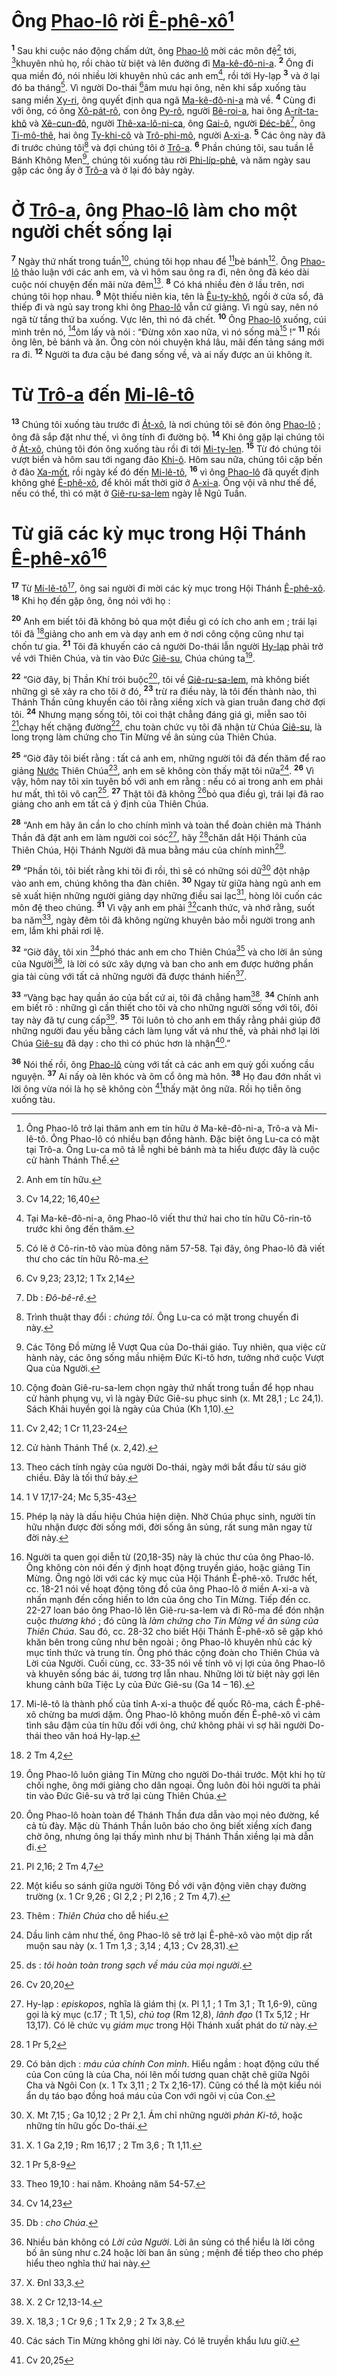 # Ông [Phao-lô]() rời [Ê-phê-xô]()[^1-c2ca3654-dbf4-475b-80e6-82f3d4da8e98]
<sup><b>1</b></sup> Sau khi cuộc náo động chấm dứt, ông [Phao-lô]() mời các môn đệ[^2-c2ca3654-dbf4-475b-80e6-82f3d4da8e98] tới, [^1@-c2ca3654-dbf4-475b-80e6-82f3d4da8e98]khuyên nhủ họ, rồi chào từ biệt và lên đường đi [Ma-kê-đô-ni-a](). <sup><b>2</b></sup> Ông đi qua miền đó, nói nhiều lời khuyên nhủ các anh em[^3-c2ca3654-dbf4-475b-80e6-82f3d4da8e98], rồi tới Hy-lạp <sup><b>3</b></sup> và ở lại đó ba tháng[^4-c2ca3654-dbf4-475b-80e6-82f3d4da8e98]. Vì người Do-thái [^2@-c2ca3654-dbf4-475b-80e6-82f3d4da8e98]âm mưu hại ông, nên khi sắp xuống tàu sang miền [Xy-ri](), ông quyết định qua ngã [Ma-kê-đô-ni-a]() mà về. <sup><b>4</b></sup> Cùng đi với ông, có ông [Xô-pát-rô](), con ông [Py-rô](), người [Bê-roi-a](), hai ông [A-rít-ta-khô]() và [Xê-cun-đô](), người [Thê-xa-lô-ni-ca](), ông [Gai-ô](), người [Đéc-bê]()[^5-c2ca3654-dbf4-475b-80e6-82f3d4da8e98], ông [Ti-mô-thê](), hai ông [Ty-khi-cô]() và [Trô-phi-mô](), người [A-xi-a](). <sup><b>5</b></sup> Các ông này đã đi trước chúng tôi[^6-c2ca3654-dbf4-475b-80e6-82f3d4da8e98] và đợi chúng tôi ở [Trô-a](). <sup><b>6</b></sup> Phần chúng tôi, sau tuần lễ Bánh Không Men[^7-c2ca3654-dbf4-475b-80e6-82f3d4da8e98], chúng tôi xuống tàu rời [Phi-líp-phê](), và năm ngày sau gặp các ông ấy ở [Trô-a]() và ở lại đó bảy ngày.

# Ở [Trô-a](), ông [Phao-lô]() làm cho một người chết sống lại
<sup><b>7</b></sup> Ngày thứ nhất trong tuần[^8-c2ca3654-dbf4-475b-80e6-82f3d4da8e98], chúng tôi họp nhau để [^3@-c2ca3654-dbf4-475b-80e6-82f3d4da8e98]bẻ bánh[^9-c2ca3654-dbf4-475b-80e6-82f3d4da8e98]. Ông [Phao-lô]() thảo luận với các anh em, và vì hôm sau ông ra đi, nên ông đã kéo dài cuộc nói chuyện đến mãi nửa đêm[^10-c2ca3654-dbf4-475b-80e6-82f3d4da8e98]. <sup><b>8</b></sup> Có khá nhiều đèn ở lầu trên, nơi chúng tôi họp nhau. <sup><b>9</b></sup> Một thiếu niên kia, tên là [Êu-ty-khô](), ngồi ở cửa sổ, đã thiếp đi và ngủ say trong khi ông [Phao-lô]() vẫn cứ giảng. Vì ngủ say, nên nó ngã từ tầng thứ ba xuống. Vực lên, thì nó đã chết. <sup><b>10</b></sup> Ông [Phao-lô]() xuống, cúi mình trên nó, [^4@-c2ca3654-dbf4-475b-80e6-82f3d4da8e98]ôm lấy và nói : “Đừng xôn xao nữa, vì nó sống mà[^11-c2ca3654-dbf4-475b-80e6-82f3d4da8e98] !” <sup><b>11</b></sup> Rồi ông lên, bẻ bánh và ăn. Ông còn nói chuyện khá lâu, mãi đến tảng sáng mới ra đi. <sup><b>12</b></sup> Người ta đưa cậu bé đang sống về, và ai nấy được an ủi không ít.

# Từ [Trô-a]() đến [Mi-lê-tô]()
<sup><b>13</b></sup> Chúng tôi xuống tàu trước đi [Át-xô](), là nơi chúng tôi sẽ đón ông [Phao-lô]() ; ông đã sắp đặt như thế, vì ông tính đi đường bộ. <sup><b>14</b></sup> Khi ông gặp lại chúng tôi ở [Át-xô](), chúng tôi đón ông xuống tàu rồi đi tới [Mi-ty-len](). <sup><b>15</b></sup> Từ đó chúng tôi vượt biển và hôm sau tới ngang đảo [Khi-ô](). Hôm sau nữa, chúng tôi cặp bến ở đảo [Xa-mốt](), rồi ngày kế đó đến [Mi-lê-tô](), <sup><b>16</b></sup> vì ông [Phao-lô]() đã quyết định không ghé [Ê-phê-xô](), để khỏi mất thời giờ ở [A-xi-a](). Ông vội vã như thế để, nếu có thể, thì có mặt ở [Giê-ru-sa-lem]() ngày lễ Ngũ Tuần.

# Từ giã các kỳ mục trong Hội Thánh [Ê-phê-xô]()[^12-c2ca3654-dbf4-475b-80e6-82f3d4da8e98]
<sup><b>17</b></sup> Từ [Mi-lê-tô]()[^13-c2ca3654-dbf4-475b-80e6-82f3d4da8e98], ông sai người đi mời các kỳ mục trong Hội Thánh [Ê-phê-xô](). <sup><b>18</b></sup> Khi họ đến gặp ông, ông nói với họ :

<sup><b>20</b></sup> Anh em biết tôi đã không bỏ qua một điều gì có ích cho anh em ; trái lại tôi đã [^6@-c2ca3654-dbf4-475b-80e6-82f3d4da8e98]giảng cho anh em và dạy anh em ở nơi công cộng cũng như tại chốn tư gia. <sup><b>21</b></sup> Tôi đã khuyến cáo cả người Do-thái lẫn người [Hy-lạp]() phải trở về với Thiên Chúa, và tin vào Đức [Giê-su](), Chúa chúng ta[^15-c2ca3654-dbf4-475b-80e6-82f3d4da8e98].

<sup><b>22</b></sup> “Giờ đây, bị Thần Khí trói buộc[^16-c2ca3654-dbf4-475b-80e6-82f3d4da8e98], tôi về [Giê-ru-sa-lem](), mà không biết những gì sẽ xảy ra cho tôi ở đó, <sup><b>23</b></sup> trừ ra điều này, là tôi đến thành nào, thì Thánh Thần cũng khuyến cáo tôi rằng xiềng xích và gian truân đang chờ đợi tôi. <sup><b>24</b></sup> Nhưng mạng sống tôi, tôi coi thật chẳng đáng giá gì, miễn sao tôi [^7@-c2ca3654-dbf4-475b-80e6-82f3d4da8e98]chạy hết chặng đường[^17-c2ca3654-dbf4-475b-80e6-82f3d4da8e98], chu toàn chức vụ tôi đã nhận từ Chúa [Giê-su](), là long trọng làm chứng cho Tin Mừng về ân sủng của Thiên Chúa.

<sup><b>25</b></sup> “Giờ đây tôi biết rằng : tất cả anh em, những người tôi đã đến thăm để rao giảng [Nước]() Thiên Chúa[^18-c2ca3654-dbf4-475b-80e6-82f3d4da8e98], anh em sẽ không còn thấy mặt tôi nữa[^19-c2ca3654-dbf4-475b-80e6-82f3d4da8e98]. <sup><b>26</b></sup> Vì vậy, hôm nay tôi xin tuyên bố với anh em rằng : nếu có ai trong anh em phải hư mất, thì tôi vô can[^20-c2ca3654-dbf4-475b-80e6-82f3d4da8e98]. <sup><b>27</b></sup> Thật tôi đã không [^8@-c2ca3654-dbf4-475b-80e6-82f3d4da8e98]bỏ qua điều gì, trái lại đã rao giảng cho anh em tất cả ý định của Thiên Chúa.

<sup><b>28</b></sup> “Anh em hãy ân cần lo cho chính mình và toàn thể đoàn chiên mà Thánh Thần đã đặt anh em làm người coi sóc[^21-c2ca3654-dbf4-475b-80e6-82f3d4da8e98], hãy [^9@-c2ca3654-dbf4-475b-80e6-82f3d4da8e98]chăn dắt Hội Thánh của Thiên Chúa, Hội Thánh Người đã mua bằng máu của chính mình[^22-c2ca3654-dbf4-475b-80e6-82f3d4da8e98].

<sup><b>29</b></sup> “Phần tôi, tôi biết rằng khi tôi đi rồi, thì sẽ có những sói dữ[^23-c2ca3654-dbf4-475b-80e6-82f3d4da8e98] đột nhập vào anh em, chúng không tha đàn chiên. <sup><b>30</b></sup> Ngay từ giữa hàng ngũ anh em sẽ xuất hiện những người giảng dạy những điều sai lạc[^24-c2ca3654-dbf4-475b-80e6-82f3d4da8e98], hòng lôi cuốn các môn đệ theo chúng. <sup><b>31</b></sup> Vì vậy anh em phải [^10@-c2ca3654-dbf4-475b-80e6-82f3d4da8e98]canh thức, và nhớ rằng, suốt ba năm[^25-c2ca3654-dbf4-475b-80e6-82f3d4da8e98], ngày đêm tôi đã không ngừng khuyên bảo mỗi người trong anh em, lắm khi phải rơi lệ.

<sup><b>32</b></sup> “Giờ đây, tôi xin [^11@-c2ca3654-dbf4-475b-80e6-82f3d4da8e98]phó thác anh em cho Thiên Chúa[^26-c2ca3654-dbf4-475b-80e6-82f3d4da8e98] và cho lời ân sủng của Người[^27-c2ca3654-dbf4-475b-80e6-82f3d4da8e98], là lời có sức xây dựng và ban cho anh em được hưởng phần gia tài cùng với tất cả những người đã được thánh hiến[^28-c2ca3654-dbf4-475b-80e6-82f3d4da8e98].

<sup><b>33</b></sup> “Vàng bạc hay quần áo của bất cứ ai, tôi đã chẳng ham[^29-c2ca3654-dbf4-475b-80e6-82f3d4da8e98]. <sup><b>34</b></sup> Chính anh em biết rõ : những gì cần thiết cho tôi và cho những người sống với tôi, đôi tay này đã tự cung cấp[^30-c2ca3654-dbf4-475b-80e6-82f3d4da8e98]. <sup><b>35</b></sup> Tôi luôn tỏ cho anh em thấy rằng phải giúp đỡ những người đau yếu bằng cách làm lụng vất vả như thế, và phải nhớ lại lời Chúa [Giê-su]() đã dạy : cho thì có phúc hơn là nhận[^31-c2ca3654-dbf4-475b-80e6-82f3d4da8e98].”

<sup><b>36</b></sup> Nói thế rồi, ông [Phao-lô]() cùng với tất cả các anh em quỳ gối xuống cầu nguyện. <sup><b>37</b></sup> Ai nấy oà lên khóc và ôm cổ ông mà hôn. <sup><b>38</b></sup> Họ đau đớn nhất vì lời ông vừa nói là họ sẽ không còn [^12@-c2ca3654-dbf4-475b-80e6-82f3d4da8e98]thấy mặt ông nữa. Rồi họ tiễn ông xuống tàu.

[^1-c2ca3654-dbf4-475b-80e6-82f3d4da8e98]: Ông Phao-lô trở lại thăm anh em tín hữu ở Ma-kê-đô-ni-a, Trô-a và Mi-lê-tô. Ông Phao-lô có nhiều bạn đồng hành. Đặc biệt ông Lu-ca có mặt tại Trô-a. Ông Lu-ca mô tả lễ nghi bẻ bánh mà ta hiểu được đây là cuộc cử hành Thánh Thể.
[^2-c2ca3654-dbf4-475b-80e6-82f3d4da8e98]: Anh em tín hữu.
[^3-c2ca3654-dbf4-475b-80e6-82f3d4da8e98]: Tại Ma-kê-đô-ni-a, ông Phao-lô viết thư thứ hai cho tín hữu Cô-rin-tô trước khi ông đến thăm.
[^4-c2ca3654-dbf4-475b-80e6-82f3d4da8e98]: Có lẽ ở Cô-rin-tô vào mùa đông năm 57-58. Tại đây, ông Phao-lô đã viết thư cho các tín hữu Rô-ma.
[^5-c2ca3654-dbf4-475b-80e6-82f3d4da8e98]: Db : *Đô-bê-rê*.
[^6-c2ca3654-dbf4-475b-80e6-82f3d4da8e98]: Trình thuật thay đổi : *chúng tôi*. Ông Lu-ca có mặt trong chuyến đi này.
[^7-c2ca3654-dbf4-475b-80e6-82f3d4da8e98]: Các Tông Đồ mừng lễ Vượt Qua của Do-thái giáo. Tuy nhiên, qua việc cử hành này, các ông sống mầu nhiệm Đức Ki-tô hơn, tưởng nhớ cuộc Vượt Qua của Người.
[^8-c2ca3654-dbf4-475b-80e6-82f3d4da8e98]: Cộng đoàn Giê-ru-sa-lem chọn ngày thứ nhất trong tuần để họp nhau cử hành phụng vụ, vì là ngày Đức Giê-su phục sinh (x. Mt 28,1 ; Lc 24,1). Sách Khải huyền gọi là ngày của Chúa (Kh 1,10).
[^9-c2ca3654-dbf4-475b-80e6-82f3d4da8e98]: Cử hành Thánh Thể (x. 2,42).
[^10-c2ca3654-dbf4-475b-80e6-82f3d4da8e98]: Theo cách tính ngày của người Do-thái, ngày mới bắt đầu từ sáu giờ chiều. Đây là tối thứ bảy.
[^11-c2ca3654-dbf4-475b-80e6-82f3d4da8e98]: Phép lạ này là dấu hiệu Chúa hiện diện. Nhờ Chúa phục sinh, người tín hữu nhận được đời sống mới, đời sống ân sủng, rất sung mãn ngay từ đời này.
[^12-c2ca3654-dbf4-475b-80e6-82f3d4da8e98]: Người ta quen gọi diễn từ (20,18-35) này là chúc thư của ông Phao-lô. Ông không còn nói đến ý định hoạt động truyền giáo, hoặc giảng Tin Mừng. Ông ngỏ lời với các kỳ mục của Hội Thánh Ê-phê-xô. Trước hết, cc. 18-21 nói về hoạt động tông đồ của ông Phao-lô ở miền A-xi-a và nhấn mạnh đến cống hiến to lớn của ông cho Tin Mừng. Tiếp đến cc. 22-27 loan báo ông Phao-lô lên Giê-ru-sa-lem và đi Rô-ma để đón nhận cuộc *thương khó* ; đó cũng là *làm chứng cho Tin Mừng về ân sủng của Thiên Chúa*. Sau đó, cc. 28-32 cho biết Hội Thánh Ê-phê-xô sẽ gặp khó khăn bên trong cũng như bên ngoài ; ông Phao-lô khuyên nhủ các kỳ mục tỉnh thức và trung tín. Ông phó thác cộng đoàn cho Thiên Chúa và Lời của Người. Cuối cùng, cc. 33-35 nói về tính vô vị lợi của ông Phao-lô và khuyên sống bác ái, tương trợ lẫn nhau. Những lời từ biệt này gợi lên khung cảnh bữa Tiệc Ly của Đức Giê-su (Ga 14 – 16).
[^13-c2ca3654-dbf4-475b-80e6-82f3d4da8e98]: Mi-lê-tô là thành phố của tỉnh A-xi-a thuộc đế quốc Rô-ma, cách Ê-phê-xô chừng ba mươi dặm. Ông Phao-lô không muốn đến Ê-phê-xô vì cảm tình sâu đậm của tín hữu đối với ông, chứ không phải vì sợ hãi người Do-thái theo văn hoá Hy-lạp.
[^15-c2ca3654-dbf4-475b-80e6-82f3d4da8e98]: Ông Phao-lô luôn giảng Tin Mừng cho người Do-thái trước. Một khi họ từ chối nghe, ông mới giảng cho dân ngoại. Ông luôn đòi hỏi người ta phải tin vào Đức Giê-su và trở lại cùng Thiên Chúa.
[^16-c2ca3654-dbf4-475b-80e6-82f3d4da8e98]: Ông Phao-lô hoàn toàn để Thánh Thần đưa dẫn vào mọi nẻo đường, kể cả tù đày. Mặc dù Thánh Thần luôn báo cho ông biết xiềng xích đang chờ ông, nhưng ông lại thấy mình như bị Thánh Thần xiềng lại mà dẫn đi.
[^17-c2ca3654-dbf4-475b-80e6-82f3d4da8e98]: Một kiểu so sánh giữa người Tông Đồ với vận động viên chạy đường trường (x. 1 Cr 9,26 ; Gl 2,2 ; Pl 2,16 ; 2 Tm 4,7).
[^18-c2ca3654-dbf4-475b-80e6-82f3d4da8e98]: Thêm : *Thiên Chúa* cho dễ hiểu.
[^19-c2ca3654-dbf4-475b-80e6-82f3d4da8e98]: Dầu linh cảm như thế, ông Phao-lô sẽ trở lại Ê-phê-xô vào một dịp rất muộn sau này (x. 1 Tm 1,3 ; 3,14 ; 4,13 ; Cv 28,31).
[^20-c2ca3654-dbf4-475b-80e6-82f3d4da8e98]: ds : *tôi hoàn toàn trong sạch về máu của mọi người*.
[^21-c2ca3654-dbf4-475b-80e6-82f3d4da8e98]: Hy-lạp : *episkopos*, nghĩa là giám thị (x. Pl 1,1 ; 1 Tm 3,1 ; Tt 1,6-9), cũng gọi là kỳ mục (c.17 ; Tt 1,5), *chủ toạ* (Rm 12,8), *lãnh đạo* (1 Tx 5,12 ; Hr 13,17). Có lẽ chức vụ *giám mục* trong Hội Thánh xuất phát do *từ* này.
[^22-c2ca3654-dbf4-475b-80e6-82f3d4da8e98]: Có bản dịch : *máu của chính Con mình*. Hiểu ngầm : hoạt động cứu thế của Con cũng là của Cha, nói lên mối tương quan chặt chẽ giữa Ngôi Cha và Ngôi Con (x. 1 Tx 3,11 ; 2 Tx 2,16-17). Cũng có thể là một kiểu nói ẩn dụ táo bạo đồng hoá máu của Con với ngôi vị của Con.
[^23-c2ca3654-dbf4-475b-80e6-82f3d4da8e98]: X. Mt 7,15 ; Ga 10,12 ; 2 Pr 2,1. Ám chỉ những người *phản Ki-tô*, hoặc những tín hữu gốc Do-thái.
[^24-c2ca3654-dbf4-475b-80e6-82f3d4da8e98]: X. 1 Ga 2,19 ; Rm 16,17 ; 2 Tm 3,6 ; Tt 1,11.
[^25-c2ca3654-dbf4-475b-80e6-82f3d4da8e98]: Theo 19,10 : hai năm. Khoảng năm 54-57.
[^26-c2ca3654-dbf4-475b-80e6-82f3d4da8e98]: Db : *cho Chúa*.
[^27-c2ca3654-dbf4-475b-80e6-82f3d4da8e98]: Nhiều bản không có *Lời của Người*. Lời ân sủng có thể hiểu là lời công bố ân sủng như c.24 hoặc lời ban ân sủng ; mệnh đề tiếp theo cho phép hiểu theo nghĩa thứ hai này.
[^28-c2ca3654-dbf4-475b-80e6-82f3d4da8e98]: X. Đnl 33,3.
[^29-c2ca3654-dbf4-475b-80e6-82f3d4da8e98]: X. 2 Cr 12,13-14.
[^30-c2ca3654-dbf4-475b-80e6-82f3d4da8e98]: X. 18,3 ; 1 Cr 9,6 ; 1 Tx 2,9 ; 2 Tx 3,8.
[^31-c2ca3654-dbf4-475b-80e6-82f3d4da8e98]: Các sách Tin Mừng không ghi lời này. Có lẽ truyền khẩu lưu giữ.
[^1@-c2ca3654-dbf4-475b-80e6-82f3d4da8e98]: Cv 14,22; 16,40
[^2@-c2ca3654-dbf4-475b-80e6-82f3d4da8e98]: Cv 9,23; 23,12; 1 Tx 2,14
[^3@-c2ca3654-dbf4-475b-80e6-82f3d4da8e98]: Cv 2,42; 1 Cr 11,23-24
[^4@-c2ca3654-dbf4-475b-80e6-82f3d4da8e98]: 1 V 17,17-24; Mc 5,35-43
[^6@-c2ca3654-dbf4-475b-80e6-82f3d4da8e98]: 2 Tm 4,2
[^7@-c2ca3654-dbf4-475b-80e6-82f3d4da8e98]: Pl 2,16; 2 Tm 4,7
[^8@-c2ca3654-dbf4-475b-80e6-82f3d4da8e98]: Cv 20,20
[^9@-c2ca3654-dbf4-475b-80e6-82f3d4da8e98]: 1 Pr 5,2
[^10@-c2ca3654-dbf4-475b-80e6-82f3d4da8e98]: 1 Pr 5,8-9
[^11@-c2ca3654-dbf4-475b-80e6-82f3d4da8e98]: Cv 14,23
[^12@-c2ca3654-dbf4-475b-80e6-82f3d4da8e98]: Cv 20,25
